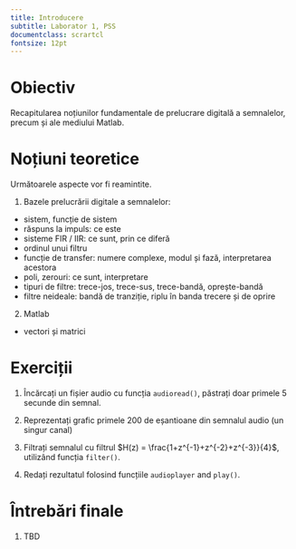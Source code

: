 ```yaml
---
title: Introducere
subtitle: Laborator 1, PSS
documentclass: scrartcl
fontsize: 12pt
---
```


# Obiectiv

Recapitularea noțiunilor fundamentale de prelucrare digitală a semnalelor, precum și ale mediului Matlab.

# Noțiuni teoretice

Următoarele aspecte vor fi reamintite.

1. Bazele prelucrării digitale a semnalelor:
  - sistem, funcție de sistem
  - răspuns la impuls: ce este
  - sisteme FIR / IIR: ce sunt, prin ce diferă
  - ordinul unui filtru
  - funcție de transfer: numere complexe, modul și fază, interpretarea acestora
  - poli, zerouri: ce sunt, interpretare
  - tipuri de filtre: trece-jos, trece-sus, trece-bandă, oprește-bandă
  - filtre neideale: bandă de tranziție, riplu în banda trecere și de oprire
   
2. Matlab
  - vectori și matrici


# Exerciții

1. Încărcați un fișier audio cu funcția `audioread()`, păstrați doar primele 5 secunde din semnal.

2. Reprezentați grafic primele 200 de eșantioane din semnalul audio (un singur canal)

4. Filtrați semnalul cu filtrul $H(z) = \frac{1+z^{-1}+z^{-2}+z^{-3}}{4}$, utilizând funcția `filter()`.

5. Redați rezultatul folosind funcțiile `audioplayer` and `play()`.


# Întrebări finale

1. TBD
